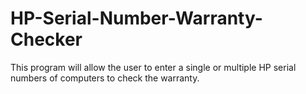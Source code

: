 # HP-Serial-Number-Warranty-Checker
This program will allow the user to enter a single or multiple HP serial numbers of computers to check the warranty.
